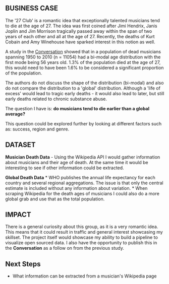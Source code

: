 ## BUSINESS CASE
The '27 Club' is a romantic idea that exceptionally talented musicians tend to die at the age of 27. The idea was first coined after Jimi Hendrix, Janis Joplin and Jim Morrison tragically passed away within the span of two years of each other and all at the age of 27. Recently, the deaths of Kurt Cobain and Amy Winehouse have sparked interest in this notion as well.

A study in the [Conversation](http://theconversation.com/the-27-club-is-a-myth-56-is-the-bum-note-for-musicians-33586) showed that in a population of dead musicians spanning 1950 to 2010 (n = 11054) had a bi-modal age distribution with the first mode being 56 years old. 1.3% of the population died at the age of 27, this would need to have been 1.6% to be considered a significant proportion of the population.

The authors do not discuss the shape of the distribution (bi-modal) and also do not compare the distribution to a 'global' distribution. Although a 'life of excess' would lead to tragic early deaths - it would also lead to later, but still early deaths related to chronic substance abuse.

The question I have is: **do musicians tend to die earlier than a global average?**

This question could be explored further by looking at different factors such as: success, region and genre.

## DATASET
**Musician Death Data** - Using the Wikipedia API I would gather information about musicians and their age of death. At the same time it would be interesting to see if other information could be extracted.

**Global Death Data**
	* WHO publishes the annual life expectancy for each country and several regional aggregations. The issue is that only the central estimate is included without any information about variation.
	* When scraping Wikipedia for the death ages of musicians I could also do a more global grab and use that as the total population.

## IMPACT
There is a general curiosity about this group, as it is a very romantic idea. This means that it could result in traffic and general interest showcasing my skillset. The project itself would showcase my ability to build a pipeline to visualize open sourced data. I also have the opportunity to publish this in the **Conversation** as a follow on from the previous study.

## Next Steps
  * What information can be extracted from a musician's Wikipedia page 
